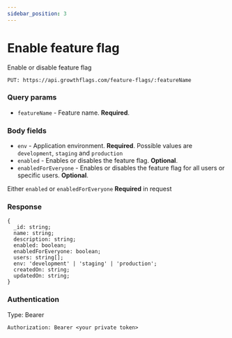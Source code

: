 ```yaml
---
sidebar_position: 3
---
```


# Enable feature flag

Enable or disable feature flag

`PUT: https://api.growthflags.com/feature-flags/:featureName`

### Query params

- `featureName` - Feature name. **Required**.

### Body fields

- `env` - Application environment. **Required**. Possible values are `development`, `staging` and `production`
- `enabled` - Enables or disables the feature flag. **Optional**.
- `enabledForEveryone` - Enables or disables the feature flag for all users or specific users. **Optional**.

Either `enabled` or `enabledForEveryone` **Required** in request

### Response

```
{
  _id: string;
  name: string;
  description: string;
  enabled: boolean;
  enabledForEveryone: boolean;
  users: string[];
  env: 'development' | 'staging' | 'production';
  createdOn: string;
  updatedOn: string;
}
```

### Authentication
Type: Bearer
```
Authorization: Bearer <your private token>
```
